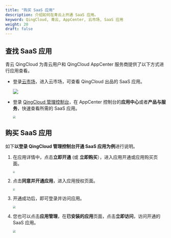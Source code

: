 ```yaml
---
title: "购买 SaaS 应用"
description: 介绍如何在青云上开通 SaaS 应用。
keyword: QingCloud, 青云, AppCenter, 云市场, SaaS 应用
weight: 20
draft: false
---
```


## 查找 SaaS 应用

青云 QingCloud 为青云用户和 QingCloud AppCenter 服务商提供了以下方式进行应用查看。

- 登录[云市场](https://marketplace.qingcloud.com/)，进入云市场，可查看 QingCloud 出品的 SaaS 应用。

  ![](../../../_images/um_saas_app.png)

- 登录 [QingCloud 管理控制台](https://console.qingcloud.com/)，在 AppCenter 控制台的**应用中心**或者**产品与服务**，快速查看所需的 SaaS 应用。

  <img src="../../../_images/um_saas_appcenter.png" style="zoom:50%;" />

## 购买 SaaS 应用

如下**以登录 QingCloud 管理控制台开通 SaaS 应用为例**进行说明。

1. 在应用详情中，点击**立即开通** (或 **立即购买**），进入应用开通或应用购买页面。

   <img src="../../../_images/um_open_saasapp.png" style="zoom:40%;" />

2. 点击**同意并开通应用**，进入应用授权页面。

   <img src="../../../_images/um_open_saas.png" style="zoom:40%;" />

3. 开通成功后，即可登录并访问应用。

   <img src="../../../_images/um_saas_app_login.png" style="zoom:50%;" />

4. 您也可以点击**应用管理**，在**已安装的应用**页面，点击**立即访问**，访问开通的 SaaS 应用。

   <img src="../../../_images/um_saas_login.png" style="zoom:50%;" />
